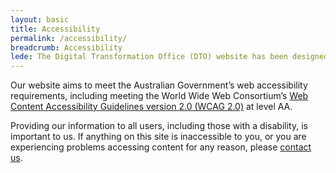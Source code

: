 ```yaml
---
layout: basic
title: Accessibility
permalink: /accessibility/
breadcrumb: Accessibility
lede: The Digital Transformation Office (DTO) website has been designed to meet the Australian Government standard established for web accessibility.
---
```

Our website aims to meet the Australian Government’s web accessibility requirements, including meeting the World Wide Web Consortium’s [Web Content Accessibility Guidelines version 2.0 (WCAG 2.0)](http://www.w3.org/TR/WCAG20/) at level AA.

Providing our information to all users, including those with a disability, is important to us. If anything on this site is inaccessible to you, or you are experiencing problems accessing content for any reason, please [contact us](mailto:web.team@digital.gov.au?Subject=Website%20Accessibility).
